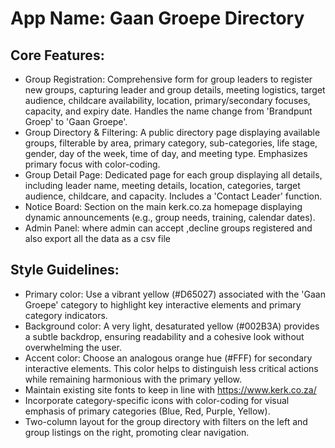 # **App Name**: Gaan Groepe Directory

## Core Features:

- Group Registration: Comprehensive form for group leaders to register new groups, capturing leader and group details, meeting logistics, target audience, childcare availability, location, primary/secondary focuses, capacity, and expiry date. Handles the name change from 'Brandpunt Groep' to 'Gaan Groepe'.
- Group Directory & Filtering: A public directory page displaying available groups, filterable by area, primary category, sub-categories, life stage, gender, day of the week, time of day, and meeting type. Emphasizes primary focus with color-coding.
- Group Detail Page: Dedicated page for each group displaying all details, including leader name, meeting details, location, categories, target audience, childcare, and capacity. Includes a 'Contact Leader' function.
- Notice Board: Section on the main kerk.co.za homepage displaying dynamic announcements (e.g., group needs, training, calendar dates).
- Admin Panel: where admin can accept ,decline groups registered and also export all the data as a csv file

## Style Guidelines:

- Primary color: Use a vibrant yellow (#D65027) associated with the 'Gaan Groepe' category to highlight key interactive elements and primary category indicators.
- Background color: A very light, desaturated yellow (#002B3A) provides a subtle backdrop, ensuring readability and a cohesive look without overwhelming the user.
- Accent color: Choose an analogous orange hue (#FFF) for secondary interactive elements. This color helps to distinguish less critical actions while remaining harmonious with the primary yellow.
- Maintain existing site fonts to keep in line with https://www.kerk.co.za/
- Incorporate category-specific icons with color-coding for visual emphasis of primary categories (Blue, Red, Purple, Yellow).
- Two-column layout for the group directory with filters on the left and group listings on the right, promoting clear navigation.